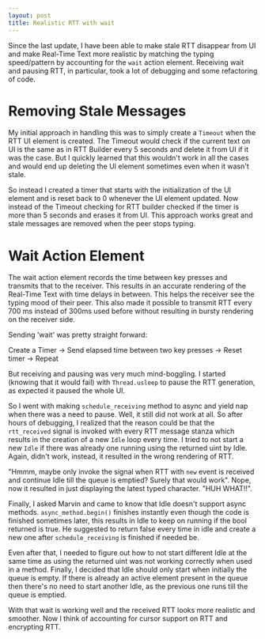 ```yaml
---
layout: post
title: Realistic RTT with wait
---
```


Since the last update, I have been able to make stale RTT disappear from UI and make Real-Time Text more realistic by matching the typing speed/pattern by accounting for the `wait` action element. Receiving wait and pausing RTT, in particular, took a lot of debugging and some refactoring of code.

# Removing Stale Messages

My initial approach in handling this was to simply create a `Timeout` when the RTT UI element is created. The Timeout would check if the current text on UI is the same as in RTT Builder every 5 seconds and delete it from UI if it was the case. But I quickly learned that this wouldn't work in all the cases and would end up deleting the UI element sometimes even when it wasn't stale.

So instead I created a timer that starts with the initialization of the UI element and is reset back to 0 whenever the UI element updated. Now instead of the Timeout checking for RTT builder checked if the timer is more than 5 seconds and erases it from UI. This approach works great and stale messages are removed when the peer stops typing.

# Wait Action Element  

The wait action element records the time between key presses and transmits that to the receiver. This results in an accurate rendering of the Real-Time Text with time delays in between. This helps the receiver see the typing mood of their peer. This also made it possible to transmit RTT every 700 ms instead of 300ms used before without resulting in bursty rendering on the receiver side.

Sending 'wait' was pretty straight forward:

Create a Timer -> Send elapsed time between two key presses -> Reset timer -> Repeat

But receiving and pausing was very much mind-boggling. I started (knowing that it would fail) with `Thread.usleep` to pause the RTT generation, as expected it paused the whole UI.

So I went with making `schedule_receiving` method to async and yield nap when there was a need to pause. Well, it still did not work at all. So after hours of debugging, I realized that the reason could be that the `rtt_received` signal is invoked with every RTT message stanza which results in the creation of a new `Idle` loop every time. I tried to not start a new `Idle` if there was already one running using the returned uint by Idle. Again, didn't work, instead, it resulted in the wrong rendering of RTT. 

"Hmmm, maybe only invoke the signal when RTT with `new` event is received and continue Idle till the queue is emptied? Surely that would work". Nope, now it resulted in just displaying the latest typed character. "HUH WHAT!!".

Finally, I asked Marvin and came to know that Idle doesn't support async methods. `async_method.begin()` finishes instantly even though the code is finished sometimes later, this results in Idle to keep on running if the bool returned is true. He suggested to return false every time in idle and create a new one after `schedule_receiving` is finished if needed be. 

Even after that, I needed to figure out how to not start different Idle at the same time as using the returned uint was not working correctly when used in a method. Finally, I decided that Idle should only start when initially the queue is empty. If there is already an active element present in the queue then there's no need to start another Idle, as the previous one runs till the queue is emptied.

With that wait is working well and the received RTT looks more realistic and smoother. Now I think of accounting for cursor support on RTT and encrypting RTT.

